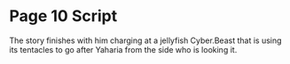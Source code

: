# Page 10 Script
The story finishes with him charging at a jellyfish Cyber.Beast that is using its tentacles to go after Yaharia from the side who is looking it.
